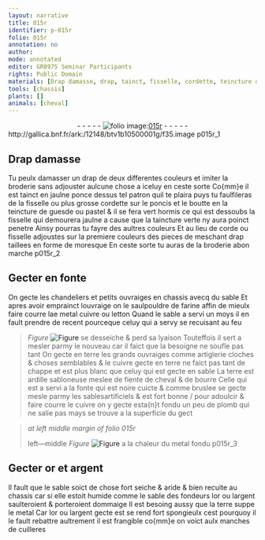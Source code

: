 ```yaml
---
layout: narrative
title: 015r
identifier: p-015r
folio: 015r
annotation: no
author:
mode: annotated
editor: GR8975 Seminar Participants
rights: Public Domain
materials: [Drap damasse, drap, tainct, fisselle, cordette, teincture de guesde ou pastel, taincture verte, corde, fonte, farine, cuivre, letton, terre, ardille sabloneuse, fiente de cheval, bourre, sablesartificiels, plomb, metal, or, argent]
tools: [chassis]
plants: []
animals: [cheval]
---
```


<div class="folio" align="center">- - - - - <a href="http://gallica.bnf.fr/ark:/12148/btv1b10500001g/f35.image" target="_blank"><img src="https://cu-mkp.github.io/2017-workshop-edition/assets/photo-icon.png" alt="folio image: " style="display:inline-block; margin-bottom:-3px;"/>015r</a> - - - - - </div> http://gallica.bnf.fr/ark:/12148/btv1b10500001g/f35.image  p015r_1 

## <span class="m">Drap damasse</span>

 
Tu peulx damasser un <span class="m">drap</span> de deux differentes couleurs et imiter la broderie sans adjouster aulcune chose a iceluy en ceste sorte Co{mm}e il est <span class="m">tainct</span> en jaulne ponce dessus tel patron quil te plaira puys tu faulfileras de la <span class="m">fisselle</span> ou plus grosse <span class="m">cordette</span> sur le poncis et le boutte en la <span class="m">teincture de guesde ou pastel</span> & il se fera vert hormis ce qui est dessoubs la <span class="m">fisselle</span> qui demourera jaulne a cause que la <span class="m">taincture verte</span> ny aura poinct penetre Ainsy pourras tu fayre des aultres couleurs Et au lieu de <span class="m">corde</span> ou <span class="m">fisselle</span> adjoustes sur la premiere couleurs des pieces de meschant <span class="m">drap</span> taillees en forme de moresque En ceste sorte tu auras de la broderie abon marche
   p015r_2 

## Gecter en <span class="m">fonte</span>

 
On gecte les chandeliers et petits ouvraiges en <span class="tl">chassis</span> avecq du sable Et apres avoir emprainct louvraige on le saulpouldre de <span class="m">farine</span> affin de mieulx faire courre lae metal <span class="m">cuivre</span> ou <span class="m">letton</span> Quand le sable a servi un <span class="ms">moys</span> il en fault prendre de recent pourceque celuy qui a servy se recuisant au feu
> *Figure*
> <a href="+" target="_blank"><img src="https://cu-mkp.github.io/GR8975-edition/assets/photo-icon.png" alt="Figure" style="display:inline-block; margin-bottom:-3px;"/></a>
 se desseiche & perd sa lyaison Touteffois il sert a mesler parmy le nouveau car il faict que la besoigne ne soufle pas tant On gecte en <span class="m">terre</span> les grands ouvraiges comme artiglerie cloches & choses semblables & le <span class="m">cuivre</span> gecte en <span class="m">terre</span> ne faict pas tant de chappe et est plus blanc que celuy qui est gecte en sable La <span class="m">terre</span> est <span class="m">ardille sabloneuse</span> meslee de <span class="m">fiente de <span class="al">cheval</span></span> & de <span class="m">bourre</span> Celle qui est a servi a la <span class="m">fonte</span> qui est noire cuicte & comme bruslee se gecte mesle parmy les <span class="m">sablesartificiels</span> & est fort bonne / pour adoulcir & faire courre le <span class="m">cuivre</span> on y gecte esta{n}t fondu un peu de <span class="m">plomb</span> qui ne salie pas mays se trouve a la superficie du gect
 
> *at left middle margin of folio 015r*
> 
>  left—middle 
> *Figure*
> <a href="+" target="_blank"><img src="https://cu-mkp.github.io/GR8975-edition/assets/photo-icon.png" alt="Figure" style="display:inline-block; margin-bottom:-3px;"/></a>
 a la chaleur du <span class="m">metal</span> fondu
   p015r_3 

## Gecter <span class="m">or</span> et <span class="m">argent</span>

 
Il fault que le sable soict de chose fort seiche & aride & bien recuite au <span class="tl">chassis</span> car si elle estoit humide comme le sable des <span class="pro">fondeurs</span> l<span class="m">or</span> ou l<span class="m">argent</span> saulteroient & porteroient dommaige Il est besoing aussy que la <span class="m">terre</span> suppe le <span class="m">metal</span> Car l<span class="m">or</span> ou l<span class="m">argent</span> gecte est se rend fort spongieulx cest pourquoy il le fault rebattre aultrement il est frangible co{mm}e on voict aulx manches de cuilleres
 
